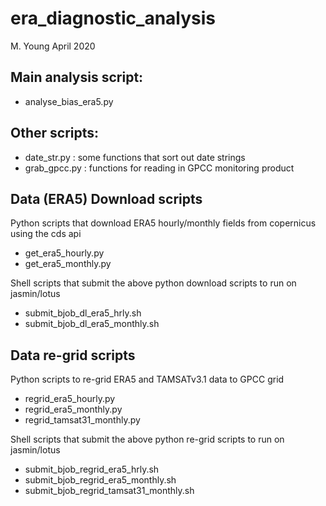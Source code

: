 # era_diagnostic_analysis

M. Young April 2020

## Main analysis script:
 - analyse_bias_era5.py

## Other scripts:
 - date_str.py : some functions that sort out date strings
 - grab_gpcc.py : functions for reading in GPCC monitoring product



## Data (ERA5) Download scripts
Python scripts that download ERA5 hourly/monthly fields from copernicus using the cds api
 - get_era5_hourly.py
 - get_era5_monthly.py

Shell scripts that submit the above python download scripts to run on jasmin/lotus
 - submit_bjob_dl_era5_hrly.sh
 - submit_bjob_dl_era5_monthly.sh

## Data re-grid scripts
Python scripts to re-grid ERA5 and TAMSATv3.1 data to GPCC grid
 - regrid_era5_hourly.py
 - regrid_era5_monthly.py
 - regrid_tamsat31_monthly.py

Shell scripts that submit the above python re-grid scripts to run on jasmin/lotus
 - submit_bjob_regrid_era5_hrly.sh
 - submit_bjob_regrid_era5_monthly.sh
 - submit_bjob_regrid_tamsat31_monthly.sh
